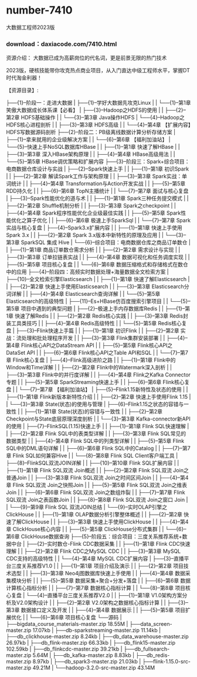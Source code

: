# number-7410
大数据工程师2023版
### download：daxiacode.com/7410.html
资源介绍：
大数据已成为高薪岗位的代名词，更是前景无限的热门技术

2023版，硬核技能带你攻克热点商业项目，从入门直达中级工程师水平，掌握DT时代淘金利器！

【资源目录】:

├──{1}–阶段一：走进大数据
| ├──{1}–学好大数据先攻克Linux
| | └──{1}–第1章 笑傲大数据成长体系课【必看】
| ├──{3}–Hadoop之HDFS的使用
| | ├──{2}–第2章 HDFS基础操作
| | └──{3}–第3章 Java操作HDFS
| └──{4}–Hadoop之HDFS核心进程剖析
| | ├──{3}–第3章 HDFS高级
| | └──{4}–第4章 【扩展内容】HDFS写数据源码剖析
├──{2}–阶段二：PB级离线数据计算分析存储方案
| ├──{1}–拿来就用的企业级解决方案
| | └──{6}–第6章 【福利加油站】
| └──{5}–快速上手NoSQL数据库HBase
| | ├──{1}–第1章 快速了解HBase
| | ├──{3}–第3章 深入HBase架构原理
| | ├──{4}–第4章 HBase高级用法
| | └──{5}–第5章 HBase调优策略和扩展内容
├──{3}–阶段三：Spark+综合项目：电商数据仓库设计与实战
| ├──{2}–Spark快速上手
| | ├──{1}–第1章 初识Spark
| | ├──{2}–第2章 解读Spark工作与架构原理
| | ├──{3}–第3章 Spark实战：单词统计
| | ├──{4}–第4章 Transformation与Action开发实战
| | ├──{5}–第5章 RDD持久化
| | ├──{6}–第6章 TopN主播统计
| | └──{7}–第7章 面试与核心复盘
| ├──{3}–Spark性能优化的道与术
| | ├──{1}–第1章 Spark三种任务提交模式
| | ├──{2}–第2章 Shuffle机制分析
| | ├──{3}–第3章 Spark之checkpoint
| | ├──{4}–第4章 Spark程序性能优化企业级最佳实践
| | ├──{5}–第5章 Spark性能优化之算子优化
| | ├──{6}–第6章 极速上手SparkSql
| | └──{7}–第7章 Spark实战与核心复盘
| ├──{4}–Spark3.x扩展内容
| | ├──{1}–第1章 快速上手使用Spark 3.x
| | ├──{2}–第2章 Spark 3.x版本中新特性的原理及应用
| | └──{3}–第3章 SparkSQL 集成 Hive
| └──{6}–综合项目：电商数据仓库之商品订单数仓
| | ├──{1}–第1章 商品订单数仓需求分析
| | ├──{2}–第2章 需求设计与实现
| | ├──{3}–第3章 订单拉链表实战
| | ├──{4}–第4章 数据可视化和任务调度实现
| | ├──{5}–第5章 项目核心复盘
| | └──{6}–第6章 数据压缩格式和存储格式在数仓中的应用
├──{4}–阶段四：高频实时数据处理+海量数据全文检索方案
| ├──{10}–全文检索引擎Elasticsearch
| | ├──{1}–第1章 快速了解Elasticsearch
| | ├──{2}–第2章 快速上手使用Elasticsearch
| | ├──{3}–第3章 Elasticsearch分词详解
| | ├──{4}–第4章 Elasticsearch查询详解
| | └──{5}–第5章 Elasticsearch的高级特性
| ├──{11}–Es+HBase仿百度搜索引擎项目
| | └──{5}–第5章 项目中遇到的典型问题
| ├──{2}–极速上手内存数据库Redis
| | ├──{1}–第1章 快速了解Redis
| | ├──{2}–第2章 Redis核心实践
| | ├──{3}–第3章 Redis封装工具类技巧
| | ├──{4}–第4章 Redis高级特性
| | └──{5}–第5章 Redis核心复盘
| ├──{3}–Flink快速上手篇
| | ├──{1}–第1章 初识Flink
| | ├──{2}–第2章 实战：流处理和批处理程序开发
| | ├──{3}–第3章 Flink集群安装部署
| | ├──{4}–第4章 Flink核心API之DataStream API
| | ├──{5}–第5章 Flink核心API之DataSet API
| | ├──{6}–第6章 Flink核心API之Table API和SQL
| | └──{7}–第7章 Flink核心复盘
| ├──{4}–Flink高级进阶之路
| | ├──{1}–第1章 Flink中的Window和Time详解
| | ├──{2}–第2章 Flink中的Watermark深入剖析
| | ├──{3}–第3章 Flink中的并行度详解
| | ├──{4}–第4章 Flink之Kafka Connector专题
| | ├──{5}–第5章 SparkStreaming快速上手
| | ├──{6}–第6章 Flink核心复盘
| | └──{7}–第7章 【福利加油站】
| ├──{5}–Flink1.15新特性及状态的使用
| | ├──{1}–第1章 Flink新版本新特性介绍
| | ├──{2}–第2章 快速上手使用Flink 1.15
| | └──{3}–第3章 State(状态)的使用与管理
| ├──{6}–Flink1.15之状态的容错与一致性
| | ├──{1}–第1章 State(状态)的容错与一致性
| | ├──{2}–第2章 Checkpoint与State底层原理深度剖析
| | └──{3}–第3章 Kafka-connector新API的使用
| ├──{7}–FlinkSQL(1.15)快速上手
| | ├──{1}–第1章 Flink SQL快速理解
| | ├──{2}–第2章 Flink SQL中的表类型详解
| | ├──{3}–第3章 Flink SQL常见的数据类型
| | ├──{4}–第4章 Flink SQL中的列类型详解
| | ├──{5}–第5章 Flink SQL中的DML语句详解
| | ├──{6}–第6章 Flink SQL中的Catalog
| | ├──{7}–第7章 Flink SQL如何兼容Hive
| | └──{8}–第8章 Flink SQL Client客户端工具
| ├──{8}–FlinkSQL双流JOIN详解
| | ├──{10}–第10章 Flink SQL扩展内容
| | ├──{1}–第1章 Flink SQL双流 Join概述
| | ├──{2}–第2章 Flink SQL双流 Join之普通Join
| | ├──{3}–第3章 Flink SQL双流 Join之时间区间Join
| | ├──{4}–第4章 Flink SQL双流 Join之快照Join
| | ├──{5}–第5章 Flink SQL双流 Join之维表Join
| | ├──{6}–第6章 Flink SQL双流 Join之数组炸裂
| | ├──{7}–第7章 Flink SQL双流 Join之表函数Join
| | ├──{8}–第8章 Flink SQL双流 Join之窗口 Join
| | └──{9}–第9章 Flink SQL 双流JOIN总结
| └──{9}–实时OLAP引擎之ClickHouse
| | ├──{1}–第1章 OLAP数据分析引擎整体概述
| | ├──{2}–第2章 快速了解ClickHouse
| | ├──{3}–第3章 快速上手使用ClickHouse
| | ├──{4}–第4章 ClickHouse核心内容
| | ├──{5}–第5章 ClickHouse分布式集群
| | └──{6}–第6章 ClickHouse数据查询
├──{5}–阶段五：综合项目：三度关系推荐系统+数据中台
| ├──{2}–实时数仓-Flink CDC数据采集
| | ├──{1}–第1章 Flink CDC快速理解
| | ├──{2}–第2章 Flink CDC之MySQL CDC
| | ├──{3}–第3章 MySQL CDC支持的高级特性
| | └──{4}–第4章 MySQL CDC扩展内容
| ├──{3}–直播平台三度关系推荐V1.0
| | ├──{1}–第1章 项目介绍及演示
| | ├──{2}–第2章 项目技术选型
| | ├──{3}–第3章 Neo4j图数据库快速上手使用
| | ├──{4}–第4章 数据采集模块分析
| | ├──{5}–第5章 数据采集+聚合+分发+落盘
| | ├──{6}–第6章 数据计算核心指标分析
| | ├──{7}–第7章 数据核心指标计算
| | └──{8}–第8章 项目核心复盘
| └──{4}–直播平台三度关系推荐V2.0
| | ├──{1}–第1章 V1.0架构方案分析及V2.0架构设计
| | ├──{2}–第2章 V2.0架构之数据核心指标计算
| | ├──{3}–第3章 数据接口定义及开发
| | ├──{4}–第4章 数据展示
| | ├──{5}–第5章 项目扩展优化
| | └──{6}–第6章 项目核心复盘
└──源码
| ├──bigdata_course_materials-master.zip 18.55M
| ├──data_screen-master.zip 17.07kb
| ├──db-sparkstreaming-master.zip 11.14kb
| ├──db_clickhouse-master.zip 8.24kb
| ├──db_data_warehouse-master.zip 26.97kb
| ├──db_flink-master.zip 66.33kb
| ├──db_flink15-master.zip 102.59kb
| ├──db_flinkcdc-master.zip 39.21kb
| ├──db_fullsearch-master.zip 5.64M
| ├──db_kafka-master.zip 8.83kb
| ├──db_redis-master.zip 8.97kb
| ├──db_spark3-master.zip 21.03kb
| ├──flink-1.15.0-src-master.zip 49.21M
| └──hadoop-3.2.0-src-master.zip 43.14M
